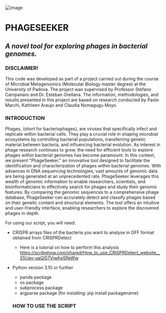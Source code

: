 ![image](https://github.com/claudianomagugumoyo/PHAGESEEKER/assets/135859146/4655b267-10cb-49ee-a99f-8b7a6f9e25bb)
# **PHAGESEEKER**
## *A novel tool for exploring phages in bacterial genomes.*

### **DISCLAIMER!**

This code was developed as part of a project carried out during the course of Microbial Metagenomics (Molecular Biology master degree) at the University of Padova. The project was supervised by Professor Stefano Campanaro and Dr. Esteban Orellana. The information, methodologies, and results presented in this project are based on research conducted by Paolo Marchi, Kathleen Araujo and Claudia Nomagugu Moyo.


### **INTRODUCTION**

Phages, (short for bacteriophages), are viruses that specifically infect and replicate within bacterial cells. They play a crucial role in shaping microbial ecosystems by controlling bacterial populations, transferring genetic material between bacteria, and influencing bacterial evolution. As interest in phage research continues to grow, the need for efficient tools to explore phages within bacterial genomes has become paramount. In this context, we present "PhageSeeker," an innovative tool designed to facilitate the identification and characterization of phages within bacterial genomes. With advances in DNA sequencing technologies, vast amounts of genomic data are being generated at an unprecedented rate. PhageSeeker leverages this wealth of genomic information to enable researchers, scientists, and bioinformaticians to effectively search for phages and study their genomic features. By comparing the genomic sequences to a comprehensive phage database, PhageSeeker can accurately detect and classify phages based on their genetic content and structural elements. The tool offers an intuitive and user-friendly interface, enabling researchers to explore the discovered phages in depth.

For using our script, you will need:

- CRISPR arrays files of the bacteria you want to analyse in GFF format obtained from CRISPRDetect
  - Here is a tutorial on how to perform this analysis https://scribehow.com/shared/How_to_use_CRISPRDetect_website__S5Uav-uaQIS7ViwAgSReWw
  
- Python version 3.10 or further
  - panda package
  - os package
  - subprocess package
  - argparse package
  (for installing: pip install packagename)
  
  ### **HOW TO USE THE SCRIPT**
  
  
 

